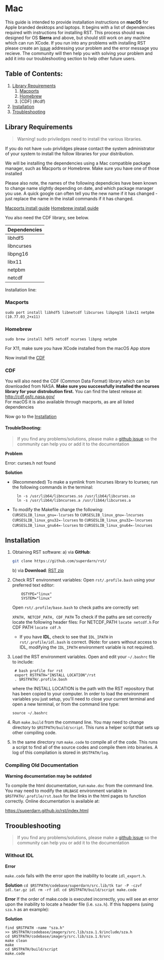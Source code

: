 # Mac 

This guide is intended to provide installation instructions on **macOS** for Apple branded desktops and laptops. It begins with a list of dependencies required with instructions for installing RST. This process should was designed for OS **Sierra** and above, but should still work on any machine which can run XCode. If you run into any problems with installing RST please create an [issue](https://github.com/superdarn/rst/issues/new) addressing your problem and the error message you recieve. The community will then help you with solving your problem and add it into our troubleshooting section to help other future users. 

Table of Contents: 
-------------------

1. [Library Requirements](#library-requirements) 
    1. [Macports](#macports)
    2. [Homebrew](#homebrew)
    3. [CDF] (#cdf)
2. [Installation](#installation) 
3. [Troubleshooting](#troubleshooting)

## Library Requirements

> Warning! sudo priviledges need to install the various libraries. 

If you do not have `sudo` privlidges please contact the system administrator of your system to install the follow libraries for your distribution.  

We will be installing the dependencies using a Mac compatible package manager, such as Macports or Homebrew. Make sure you have one of those installed

Please also note, the names of the following dependicies have been known to change name slightly depending on date, and which package manager you use. A quick google can often tell you the new name if it has changed - just replace the name in the install commands if it has changed.

[Macports install guide](https://www.macports.org/install.php)
[Homebrew install guide](https://docs.brew.sh/Installation)

You also need the CDF library, see below.


   Dependencies 	 |
 ------------------------| 		
 libhdf5		 |
 libncurses		 |
 libpng16		 |
 libx11			 | 		
 netpbm 		 |
 netcdf			 |

Installation line:

### Macports
    
    sudo port install libhdf5 libnetcdf libcurses libpng16 libx11 netpbm (10.77.03_2+x11)

### Homebrew
    
    sudo brew install hdf5 netcdf ncurses libpng netpbm
    
For X11, make sure you have XCode installed from the macOS App store

Now install the [CDF](#cdf)

### CDF 

You will also need the CDF (Common Data Format) library which can be downloaded from NASA. **Make sure you successfully installed the ncurses library for your distrobution first.** 
You can find the latest release at: http://cdf.gsfc.nasa.gov/  
For macOS it is also available through macports, as are all listed dependencies   

Now go to the [Installation](#installation)

#### TroubleShooting: 

> If you find any problems/solutions, please make a [github issue](https://github.com/superdarn/rst/issues/new) so the community can help you or add it to the documentation

**Problem**

Error: curses.h not found

**Solution**

* (Recommended) To make a symlink from lncurses library to lcurses; run the following commands in the terminal:

        ln -s /usr/lib64/libncurses.so /usr/lib64/libcurses.so
        ln -s /usr/lib64/libncurses.a /usr/lib64/libcurses.a

* To modify the Makefile change the following:  
`CURSESLIB_linux_gnu=-lcurses` to `CURSESLIB_linux_gnu=-lncurses`  
`CURSESLIB_linux_gnu32=-lcurses` to `CURSESLIB_linux_gnu32=-lncurses`  
`CURSESLIB_linux_gnu64=-lcurses` to `CURSESLIB_linux_gnu64=-lncurses`  


## Installation

1. Obtaining RST software:
	a) via **GitHub**: 
	```Bash
	git clone https://github.com/superdarn/rst/
	```
	b) via **Download**: [RST zip]()

2. Check RST environment variables:
   Open `rst/.profile.bash` using your preferred text editor:
	```	
      	OSTYPE="linux"
       	SYSTEM="linux"
	```

   Open `rst/.profile/base.bash` to check paths are correctly set:

   `XPATH, NETCDF_PATH, CDF_PATH` 
   To check if the paths are set correctly locate the following header files:
   For NETCDF_PATH `locate netcdf.h`
   For CDF PATH `locate cdf.h`
   
   - If you have **IDL**, check to see that `IDL_IPATH` in `rst/.profile/idl.bash` is correct.
   	(Note: for users without access to IDL, modifying the `IDL_IPATH` environment variable is
   	not required).

2. Load the RST environment variables. Open and edit your `~/.bashrc` file to include:

        # bash profile for rst
        export RSTPATH="INSTALL LOCATION"/rst
        . $RSTPATH/.profile.bash

   where the INSTALL LOCATION is the path with the RST repository that has been copied to your
   computer.  In order to load the environment variables you just setup, you'll need to close 
   your current terminal and open a new terminal, or from the command line type:
   
       source ~/.bashrc

3. Run `make.build` from the command line.  You may need to change directory to `$RSTPATH/build/script`.
   This runs a helper script that sets up other compiling code.

4. In the same directory run `make.code` to compile all of the code.
   This runs a script to find all of the source codes and compile them into binaries.
   A log of this compilation is stored in `$RSTPATH/log`.

### Compiling Old Documentation
**Warning documentation may be outdated**

To compile the html documentation, run `make.doc` from the command line. You may need
to modify the `URLBASE` environment variable in `$RSTPATH/.profile/rst.bash` for the
links in the html pages to function correctly.  Online documentation is available at:

https://superdarn.github.io/rst/index.html

## Trooubleshooting

> If you find any problems/solutions, please make a [github issue](https://github.com/superdarn/rst/issues/new) so the community can help you or add it to the documentation

### Without IDL 

**Error**

`make.code` fails with the error upon the inability to locate `idl_export.h`.


**Solution**
	 ```
	 cd $RSTPATH/codebase/superdarn/src.lib/tk
	 tar -P -czvf idl.tar.gz idl
	 rm -rf idl
	 cd $RSTPATH/build/script
	 make.code
	 ```

**Error**
If the order of make.code is executed incorrectly, you will see an error upon
the inability to locate a header file (i.e. `sza.h`).  If this happens (using
`sza.h` as an example):

**Solution**
```
find $RSTPATH -name "sza.h"
>> $RSTPATH/codebase/imagery/src.lib/sza.1.9/include/sza.h
cd $RSTPATH/codebase/imagery/src.lib/sza.1.9/src
make clean
make
cd $RSTPATH/build/script
make.code
```

